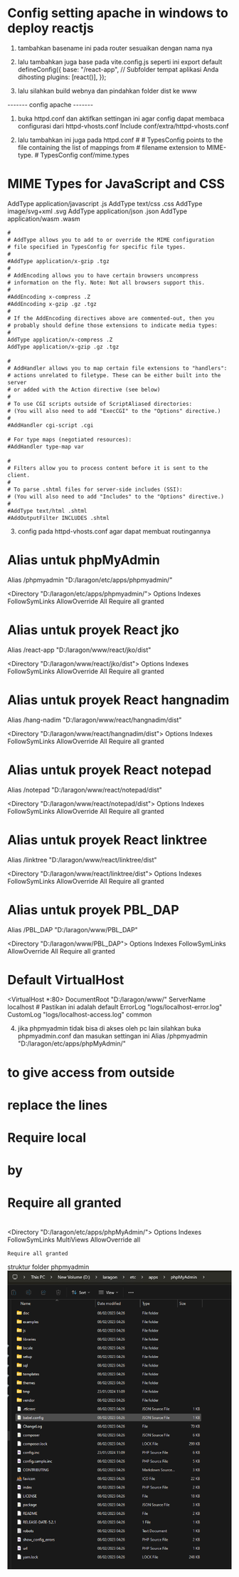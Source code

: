 # Config setting apache in windows to deploy reactjs

1. tambahkan basename ini pada router sesuaikan dengan nama nya
   <BrowserRouter basename="/react-app">

2. lalu tambahkan juga base pada vite.config.js seperti ini
   export default defineConfig({
   base: "/react-app", // Subfolder tempat aplikasi Anda dihosting
   plugins: [react()],
   });

3. lalu silahkan build webnya dan pindahkan folder dist ke www

------- config apache -------

1. buka httpd.conf dan aktifkan settingan ini agar config dapat membaca configurasi dari httpd-vhosts.conf
   Include conf/extra/httpd-vhosts.conf

2. lalu tambahkan ini juga pada httpd.conf
   <IfModule mime_module> # # TypesConfig points to the file containing the list of mappings from # filename extension to MIME-type. #
   TypesConfig conf/mime.types

# MIME Types for JavaScript and CSS

AddType application/javascript .js
AddType text/css .css
AddType image/svg+xml .svg
AddType application/json .json
AddType application/wasm .wasm

    #
    # AddType allows you to add to or override the MIME configuration
    # file specified in TypesConfig for specific file types.
    #
    #AddType application/x-gzip .tgz
    #
    # AddEncoding allows you to have certain browsers uncompress
    # information on the fly. Note: Not all browsers support this.
    #
    #AddEncoding x-compress .Z
    #AddEncoding x-gzip .gz .tgz
    #
    # If the AddEncoding directives above are commented-out, then you
    # probably should define those extensions to indicate media types:
    #
    AddType application/x-compress .Z
    AddType application/x-gzip .gz .tgz

    #
    # AddHandler allows you to map certain file extensions to "handlers":
    # actions unrelated to filetype. These can be either built into the server
    # or added with the Action directive (see below)
    #
    # To use CGI scripts outside of ScriptAliased directories:
    # (You will also need to add "ExecCGI" to the "Options" directive.)
    #
    #AddHandler cgi-script .cgi

    # For type maps (negotiated resources):
    #AddHandler type-map var

    #
    # Filters allow you to process content before it is sent to the client.
    #
    # To parse .shtml files for server-side includes (SSI):
    # (You will also need to add "Includes" to the "Options" directive.)
    #
    #AddType text/html .shtml
    #AddOutputFilter INCLUDES .shtml

</IfModule>

3. config pada httpd-vhosts.conf agar dapat membuat routingannya

# Alias untuk phpMyAdmin

Alias /phpmyadmin "D:/laragon/etc/apps/phpmyadmin/"

<Directory "D:/laragon/etc/apps/phpmyadmin/">
Options Indexes FollowSymLinks
AllowOverride All
Require all granted
</Directory>

# Alias untuk proyek React jko

Alias /react-app "D:/laragon/www/react/jko/dist"

<Directory "D:/laragon/www/react/jko/dist">
Options Indexes FollowSymLinks
AllowOverride All
Require all granted
</Directory>

# Alias untuk proyek React hangnadim

Alias /hang-nadim "D:/laragon/www/react/hangnadim/dist"

<Directory "D:/laragon/www/react/hangnadim/dist">
Options Indexes FollowSymLinks
AllowOverride All
Require all granted
</Directory>

# Alias untuk proyek React notepad

Alias /notepad "D:/laragon/www/react/notepad/dist"

<Directory "D:/laragon/www/react/notepad/dist">
Options Indexes FollowSymLinks
AllowOverride All
Require all granted
</Directory>

# Alias untuk proyek React linktree

Alias /linktree "D:/laragon/www/react/linktree/dist"

<Directory "D:/laragon/www/react/linktree/dist">
Options Indexes FollowSymLinks
AllowOverride All
Require all granted
</Directory>

# Alias untuk proyek PBL_DAP

Alias /PBL_DAP "D:/laragon/www/PBL_DAP"

<Directory "D:/laragon/www/PBL_DAP">
Options Indexes FollowSymLinks
AllowOverride All
Require all granted
</Directory>

# Default VirtualHost

<VirtualHost \*:80>
DocumentRoot "D:/laragon/www/"
ServerName localhost # Pastikan ini adalah default
ErrorLog "logs/localhost-error.log"
CustomLog "logs/localhost-access.log" common
</VirtualHost>

4. jika phpmyadmin tidak bisa di akses oleh pc lain silahkan buka phpmyadmin.conf dan masukan settingan ini
   Alias /phpmyadmin "D:/laragon/etc/apps/phpMyAdmin/"

# to give access from outside

# replace the lines

#

# Require local

#

# by

#

# Require all granted

#

<Directory "D:/laragon/etc/apps/phpMyAdmin/">
Options Indexes FollowSymLinks MultiViews
AllowOverride all

    Require all granted

</Directory>

struktur folder phpmyadmin
![alt text](image.png)
